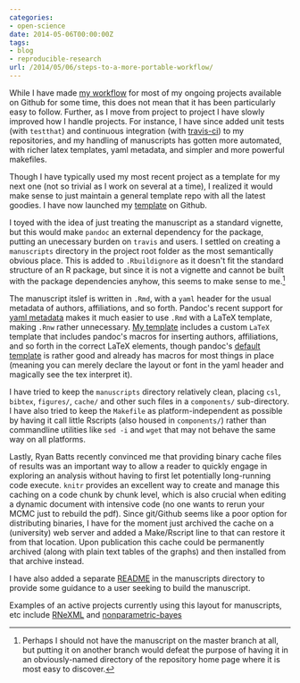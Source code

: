 ```yaml
---
categories:
- open-science
date: 2014-05-06T00:00:00Z
tags:
- blog
- reproducible-research
url: /2014/05/06/steps-to-a-more-portable-workflow/
---
```


While I have made [my
workflow](http://www.carlboettiger.info/2012/05/06/research-workflow.html)
for most of my ongoing projects available on Github for some time, this
does not mean that it has been particularly easy to follow. Further,
as I move from project to project I have slowly improved how I handle
projects. For instance, I have since added unit tests (with `testthat`)
and continuous integration (with [travis-ci](http://travis-ci.org))
to my repositories, and my handling of manuscripts has gotten more
automated, with richer latex templates, yaml metadata, and simpler and
more powerful makefiles.

Though I have typically used my most recent project as a
template for my next one (not so trivial as I work on several at
a time), I realized it would make sense to just maintain a general
template repo with all the latest goodies.  I have now launched my
[template](https://github.com/cboettig/template) on Github.

I toyed with the idea of just treating the manuscript as a standard
vignette, but this would make `pandoc` an external dependency for the
package, putting an unecessary burden on `travis` and users. I settled
on creating a `manuscripts` directory in the project root folder as the
most semantically obvious place.  This is added to `.Rbuildignore` as
it doesn't fit the standard structure of an R package, but since it is
not a vignette and cannot be built with the package dependencies anyhow,
this seems to make sense to me.[^1]

The manuscript itslef is written in `.Rmd`, with
a `yaml` header for the usual metadata of authors,
affiliations, and so forth.  Pandoc's recent support for [yaml
metadata](https://github.com/cboettig/template/blob/master/manuscripts/manuscript.Rmd#L1-27)
makes it much easier to use `.Rmd` with a
LaTeX template, making `.Rnw` rather unnecessary.  [My
template](https://github.com/cboettig/template/blob/master/manuscripts/components/elsarticle.latex)
includes a custom `LaTeX` template that includes pandoc's
macros for inserting authors, affiliations, and so forth
in the correct LaTeX elements, though pandoc's [default
template](https://github.com/jgm/pandoc-templates/blob/master/default.latex)
is rather good and already has macros for most things in place (meaning
you can merely declare the layout or font in the yaml header and magically
see the tex interpret it).


I have tried to keep the `manuscripts` directory relatively clean,
placing `csl`, `bibtex`, `figures/`, `cache/` and other such files in a
`components/` sub-directory.  I have also tried to keep the `Makefile`
as platform-independent as possible by having it call little Rscripts
(also housed in `components/`) rather than commandline utilities like
`sed -i` and `wget` that may not behave the same way on all platforms.

Lastly, Ryan Batts recently convinced me that providing binary cache files
of results was an important way to allow a reader to quickly engage in
exploring an analysis without having to first let potentially long-running
code execute.  `knitr` provides an excellent way to create and manage
this caching on a code chunk by chunk level, which is also crucial when
editing a dynamic document with intensive code (no one wants to rerun your
MCMC just to rebuild the pdf). Since git/Github seems like a poor option
for distributing binaries, I have for the moment just archived the cache
on a (university) web server and added a Make/Rscript line to that can
restore it from that location.  Upon publication this cache could be
permanently archived (along with plain text tables of the graphs) and
then installed from that archive instead.

I have also added a separate [README](https://github.com/cboettig/template/blob/master/manuscripts/README.md) in the manuscripts directory
to provide some guidance to a user seeking to build the manuscript.


Examples of an active projects currently using this layout for manuscripts,
etc include [RNeXML](https://github.com/ropensci/RNeXML) and [nonparametric-bayes](https://github.com/cboettig/nonparametric-bayes/)


[^1]: Perhaps I should not have the manuscript on the master branch at all, but putting it on another branch would defeat the purpose of having it in an obviously-named directory of the repository home page where it is most easy to discover.

